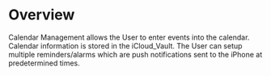 # Overview

Calendar Management allows the User to enter events into the calendar. Calendar information is stored in the iCloud_Vault. The User can setup multiple reminders/alarms which are push notifications sent to the iPhone at predetermined times.
